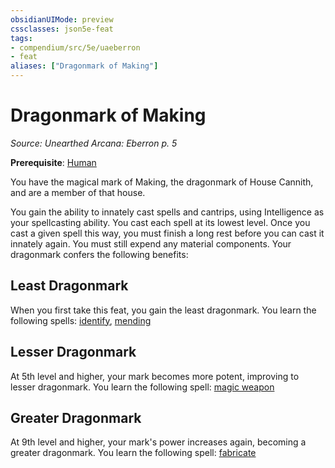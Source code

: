 ```yaml
---
obsidianUIMode: preview
cssclasses: json5e-feat
tags:
- compendium/src/5e/uaeberron
- feat
aliases: ["Dragonmark of Making"]
---
```

# Dragonmark of Making
*Source: Unearthed Arcana: Eberron p. 5*  

**Prerequisite**: [Human](/Systems/5e/races/human.md)

You have the magical mark of Making, the dragonmark of House Cannith, and are a member of that house.

You gain the ability to innately cast spells and cantrips, using Intelligence as your spellcasting ability. You cast each spell at its lowest level. Once you cast a given spell this way, you must finish a long rest before you can cast it innately again. You must still expend any material components. Your dragonmark confers the following benefits:

## Least Dragonmark

When you first take this feat, you gain the least dragonmark. You learn the following spells: [identify](/Systems/5e/spells/identify.md), [mending](/Systems/5e/spells/mending.md)

## Lesser Dragonmark

At 5th level and higher, your mark becomes more potent, improving to lesser dragonmark. You learn the following spell: [magic weapon](/Systems/5e/spells/magic-weapon.md)

## Greater Dragonmark

At 9th level and higher, your mark's power increases again, becoming a greater dragonmark. You learn the following spell: [fabricate](/Systems/5e/spells/fabricate.md)